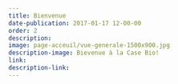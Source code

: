```yaml
---
title: Bienvenue
date-publication: 2017-01-17 12-00-00
order: 2
description:
image: page-acceuil/vue-generale-1500x900.jpg
description-image: Bievenue à la Case Bio!
link: 
description-link: 
---
```

